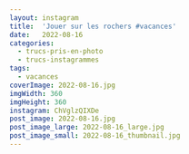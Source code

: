 ```yaml
---
layout: instagram
title:  'Jouer sur les rochers #vacances'
date:   2022-08-16
categories: 
  - trucs-pris-en-photo
  - trucs-instagrammes
tags:
  - vacances
coverImage: 2022-08-16.jpg
imgWidth: 360
imgHeight: 360
instagram: ChVglzQIXDe
post_image: 2022-08-16.jpg
post_image_large: 2022-08-16_large.jpg
post_image_small: 2022-08-16_thumbnail.jpg
---
```



